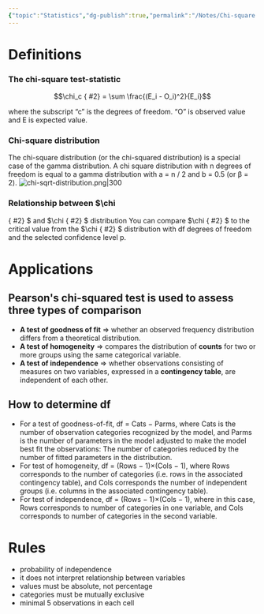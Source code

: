 ```yaml
---
{"topic":"Statistics","dg-publish":true,"permalink":"/Notes/Chi-square Test/","dgPassFrontmatter":true,"noteIcon":""}
---
```


# Definitions
### The chi-square test-statistic
$$\chi_c
{ #2}
  = \sum \frac{(E_i - O_i)^2}{E_i}$$

where the subscript “c” is the degrees of freedom. “O” is observed value and E is expected value. 
### Chi-square distribution
The chi-square distribution (or the chi-squared distribution) is a special case of the gamma distribution.
A chi square distribution with n degrees of freedom is equal to a gamma distribution with a = n / 2 and b = 0.5 (or β = 2).
![chi-sqrt-distribution.png|300](/img/user/_assets/images/chi-sqrt-distribution.png)


### Relationship between $\chi
{ #2}
$ and $\chi
{ #2}
$ distribution
You can compare $\chi
{ #2}
$ to the critical value from the $\chi
{ #2}
$ distribution with df degrees of freedom and the selected confidence level p.

# Applications
## Pearson's chi-squared test is used to assess three types of comparison
- **A test of goodness of fit** => whether an observed frequency distribution differs from a theoretical distribution.
- **A test of homogeneity** => compares the distribution of **counts** for two or more groups using the same categorical variable.
- **A test of independence** => whether observations consisting of measures on two variables, expressed in a **contingency table**, are independent of each other.

## How to determine df
- For a test of goodness-of-fit, df = Cats − Parms, where Cats is the number of observation categories recognized by the model, and Parms is the number of parameters in the model adjusted to make the model best fit the observations: The number of categories reduced by the number of fitted parameters in the distribution.
- For test of homogeneity, df = (Rows − 1)×(Cols − 1), where Rows corresponds to the number of categories (i.e. rows in the associated contingency table), and Cols corresponds the number of independent groups (i.e. columns in the associated contingency table).
- For test of independence, df = (Rows − 1)×(Cols − 1), where in this case, Rows corresponds to number of categories in one variable, and Cols corresponds to number of categories in the second variable.

# Rules
- probability of independence
- it does not interpret relationship between variables
- values must be absolute, not percentage
- categories must be mutually exclusive
- minimal 5 observations in each cell

